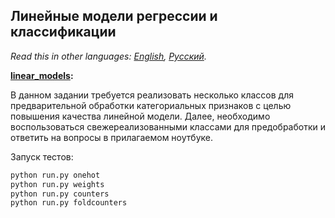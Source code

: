 ## Линейные модели регрессии и классификации

*Read this in other languages: [English](README.md), [Русский](README.ru.md).*

<b> [linear_models](./linear_models.ipynb): </b><br>

В данном задании требуется реализовать несколько классов для предварительной обработки категориальных признаков
с целью повышения качества линейной модели. Далее, необходимо воспользоваться свежереализованными классами
для предобработки и ответить на вопросы в прилагаемом ноутбуке.

Запуск тестов:
```bash
python run.py onehot
python run.py weights
python run.py counters
python run.py foldcounters
```
